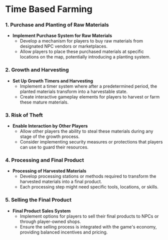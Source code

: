 # Time Based Farming

### **1. Purchase and Planting of Raw Materials**

- **Implement Purchase System for Raw Materials**
    - Develop a mechanism for players to buy raw materials from designated NPC vendors or marketplaces.
    - Allow players to place these purchased materials at specific locations on the map, potentially introducing a planting system.

### **2. Growth and Harvesting**

- **Set Up Growth Timers and Harvesting**
    - Implement a timer system where after a predetermined period, the planted materials transform into a harvestable state.
    - Create interactive gameplay elements for players to harvest or farm these mature materials.

### **3. Risk of Theft**

- **Enable Interaction by Other Players**
    - Allow other players the ability to steal these materials during any stage of the growth process.
    - Consider implementing security measures or protections that players can use to guard their resources.

### **4. Processing and Final Product**

- **Processing of Harvested Materials**
    - Develop processing stations or methods required to transform the harvested materials into a final product.
    - Each processing step might need specific tools, locations, or skills.

### **5. Selling the Final Product**

- **Final Product Sales System**
    - Implement options for players to sell their final products to NPCs or through player-owned shops.
    - Ensure the selling process is integrated with the game's economy, providing balanced incentives and pricing.